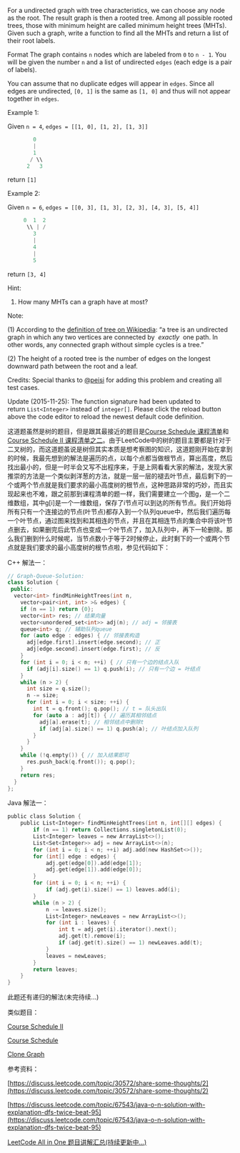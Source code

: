 For a undirected graph with tree characteristics, we can choose any node as the root. The result graph is then a rooted tree. Among all possible rooted trees, those with minimum height are called minimum height trees (MHTs). Given such a graph, write a function to find all the MHTs and return a list of their root labels.

Format The graph contains `n` nodes which are labeled from `0` to `n - 1`. You will be given the number `n` and a list of undirected `edges` (each edge is a pair of labels).

You can assume that no duplicate edges will appear in `edges`. Since all edges are undirected, `[0, 1]` is the same as `[1, 0]` and thus will not appear together in `edges`.

Example 1:

Given `n = 4`, `edges = [[1, 0], [1, 2], [1, 3]]`

```cpp
        0
        |
        1
       / \\
      2   3
```

return `[1]`

Example 2:

Given `n = 6`, `edges = [[0, 3], [1, 3], [2, 3], [4, 3], [5, 4]]`

```cpp
     0  1  2
      \\ | /
        3
        |
        4
        |
        5
```

return `[3, 4]`

Hint:

1. How many MHTs can a graph have at most?

Note:

(1) According to the [definition of tree on Wikipedia](https://en.wikipedia.org/wiki/Tree_(graph_theory)): “a tree is an undirected graph in which any two vertices are connected by  _exactly_  one path. In other words, any connected graph without simple cycles is a tree.”

(2) The height of a rooted tree is the number of edges on the longest downward path between the root and a leaf.

Credits: Special thanks to [@peisi](https://leetcode.com/discuss/user/peisi) for adding this problem and creating all test cases.

Update (2015-11-25): The function signature had been updated to return `List<Integer>` instead of `integer[]`. Please click the reload button above the code editor to reload the newest default code definition.

这道题虽然是树的题目，但是跟其最接近的题目是[Course Schedule 课程清单](http://www.cnblogs.com/grandyang/p/4484571.html)和[Course Schedule II 课程清单之二](http://www.cnblogs.com/grandyang/p/4504793.html)。由于LeetCode中的树的题目主要都是针对于二叉树的，而这道题虽说是树但其实本质是想考察图的知识，这道题刚开始在拿到的时候，我最先想到的解法是遍历的点，以每个点都当做根节点，算出高度，然后找出最小的，但是一时半会又写不出程序来，于是上网看看大家的解法，发现大家推崇的方法是一个类似剥洋葱的方法，就是一层一层的褪去叶节点，最后剩下的一个或两个节点就是我们要求的最小高度树的根节点，这种思路非常的巧妙，而且实现起来也不难，跟之前那到课程清单的题一样，我们需要建立一个图g，是一个二维数组，其中g[i]是一个一维数组，保存了i节点可以到达的所有节点。我们开始将所有只有一个连接边的节点(叶节点)都存入到一个队列queue中，然后我们遍历每一个叶节点，通过图来找到和其相连的节点，并且在其相连节点的集合中将该叶节点删去，如果删完后此节点也变成一个叶节点了，加入队列中，再下一轮删除。那么我们删到什么时候呢，当节点数小于等于2时候停止，此时剩下的一个或两个节点就是我们要求的最小高度树的根节点啦，参见代码如下：

C++ 解法一：

```cpp
// Graph-Queue-Solution:
class Solution {
 public:
  vector<int> findMinHeightTrees(int n,
    vector<pair<int, int> >& edges) {
    if (n == 1) return {0};
    vector<int> res; // 结果向量
    vector<unordered_set<int>> adj(n); // adj = 邻接表
    queue<int> q; // 辅助队列queue
    for (auto edge : edges) { // 邻接表构造
      adj[edge.first].insert(edge.second); // 正
      adj[edge.second].insert(edge.first); // 反
    }
    for (int i = 0; i < n; ++i) { // 只有一个边的结点入队
      if (adj[i].size() == 1) q.push(i); // 只有一个边 = 叶结点
    }
    while (n > 2) {
      int size = q.size();
      n -= size;
      for (int i = 0; i < size; ++i) {
        int t = q.front(); q.pop(); // t = 队头出队
        for (auto a : adj[t]) { // 遍历其相邻结点
          adj[a].erase(t); // 相邻结点中删除t
          if (adj[a].size() == 1) q.push(a); // 叶结点加入队列
        }
      }
    }
    while (!q.empty()) { // 加入结果即可
      res.push_back(q.front()); q.pop();
    }
    return res;
  }
};
```

Java 解法一：

```c
public class Solution {
    public List<Integer> findMinHeightTrees(int n, int[][] edges) {
        if (n == 1) return Collections.singletonList(0);
        List<Integer> leaves = new ArrayList<>();
        List<Set<Integer>> adj = new ArrayList<>(n);
        for (int i = 0; i < n; ++i) adj.add(new HashSet<>());
        for (int[] edge : edges) {
            adj.get(edge[0]).add(edge[1]);
            adj.get(edge[1]).add(edge[0]);
        }
        for (int i = 0; i < n; ++i) {
            if (adj.get(i).size() == 1) leaves.add(i);
        }
        while (n > 2) {
            n -= leaves.size();
            List<Integer> newLeaves = new ArrayList<>();
            for (int i : leaves) {
                int t = adj.get(i).iterator().next();
                adj.get(t).remove(i);
                if (adj.get(t).size() == 1) newLeaves.add(t);
            }
            leaves = newLeaves;
        }
        return leaves;
    }
}
```

此题还有递归的解法(未完待续...)

类似题目：

[Course Schedule II](http://www.cnblogs.com/grandyang/p/4504793.html)

[Course Schedule](http://www.cnblogs.com/grandyang/p/4484571.html)

[Clone Graph](http://www.cnblogs.com/grandyang/p/4267628.html)

参考资料：

[https://discuss.leetcode.com/topic/30572/share-some-thoughts/2](https://discuss.leetcode.com/topic/30572/share-some-thoughts/2)

[https://discuss.leetcode.com/topic/67543/java-o-n-solution-with-explanation-dfs-twice-beat-95](https://discuss.leetcode.com/topic/67543/java-o-n-solution-with-explanation-dfs-twice-beat-95)

[LeetCode All in One 题目讲解汇总(持续更新中...)](http://www.cnblogs.com/grandyang/p/4606334.html)